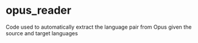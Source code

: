 # opus_reader
Code used to automatically extract the language pair from Opus given the source and target languages
